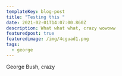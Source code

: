```yaml
---
templateKey: blog-post
title: "Testing this "
date: 2021-02-01T14:07:00.860Z
description: What what what, crazy wowoww
featuredpost: true
featuredimage: /img/4cguad1.png
tags:
  - george
---
```

George Bush, crazy